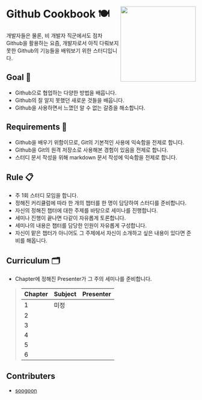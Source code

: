 # Github Cookbook 🍽 <img src="https://github.githubassets.com/images/modules/logos_page/Octocat.png" width="200" align=right>
개발자들은 물론, 비 개발자 직군에서도 점차 Github을 활용하는 요즘, 개발자로서 아직 다뤄보지 못한 Github의 기능들을 배워보기 위한 스터디입니다.

## Goal 🌟

- Github으로 협업하는 다양한 방법을 배웁니다.
- Github의 잘 알지 못했던 새로운 것들을 배웁니다.
- Github을 사용하면서 느꼈던 알 수 없는 갈증을 해소합니다.

## Requirements 📌

- Github을 배우기 위함이므로, Git의 기본적인 사용에 익숙함을 전제로 합니다.
- Github을 Git의 원격 저장소로 사용해본 경험이 있음을 전제로 합니다.
- 스터디 문서 작성을 위해 markdown 문서 작성에 익숙함을 전제로 합니다.

## Rule 📋

- 주 1회 스터디 모임을 합니다.
- 정해진 커리큘럼에 따라 한 개의 챕터를 한 명이 담당하여 스터디를 준비합니다.
- 자신의 정해진 챕터에 대한 주제를 바탕으로 세미나를 진행합니다.
- 세미나 진행이 끝나면 다같이 자유롭게 토론합니다.
- 세미나의 내용은 챕터를 담당한 인원이 자유롭게 구성합니다.
- 자신이 맡은 챕터가 아니어도 그 주제에서 자신이 소개하고 싶은 내용이 있다면 준비를 해옵니다.

## Curriculum 🗂

- Chapter에 정해진 Presenter가 그 주의 세미나를 준비합니다.

> | Chapter | Subject                 | Presenter      |
> | ------- | ----------------------- | -------------- |
> | 1       |       미정               |                |
> | 2       |                         |                |
> | 3       |                         |                |
> | 4       |                         |                |
> | 5       |                         |                |
> | 6       |                         |                |

## Contributers

- [soogoon](https://github.com/soogoon)
